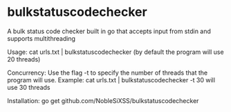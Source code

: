 # bulkstatuscodechecker
A bulk status code checker built in go that accepts input from stdin and supports multithreading

Usage:
cat urls.txt | bulkstatuscodechecker
(by default the program will use 20 threads)

  Concurrency:
  Use the flag -t to specify the number of threads that the program will use.
  Example: cat urls.txt | bulkstatuscodechecker -t 30 will use 30 threads

Installation: 
go get github.com/NobleSiXSS/bulkstatuscodechecker
